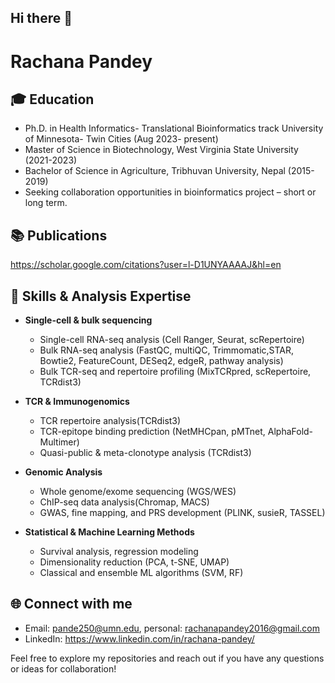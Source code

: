 ## Hi there 👋  
# Rachana Pandey  

🎓 Education
---  
- Ph.D. in Health Informatics- Translational Bioinformatics track University of Minnesota- Twin Cities (Aug 2023- present)
- Master of Science in Biotechnology, West Virginia State University (2021-2023)
- Bachelor of Science in Agriculture, Tribhuvan University, Nepal (2015-2019)
- Seeking collaboration opportunities in bioinformatics project – short or long term.


📚 Publications  
---  
https://scholar.google.com/citations?user=l-D1UNYAAAAJ&hl=en  
  
## 🧠 **Skills & Analysis Expertise**

- **Single-cell & bulk sequencing**
  - Single-cell RNA-seq analysis (Cell Ranger, Seurat, scRepertoire)  
  - Bulk RNA-seq analysis (FastQC, multiQC, Trimmomatic,STAR, Bowtie2, FeatureCount, DESeq2, edgeR, pathway analysis)  
  - Bulk TCR-seq and repertoire profiling (MixTCRpred, scRepertoire, TCRdist3)

- **TCR & Immunogenomics**
  - TCR repertoire analysis(TCRdist3)  
  - TCR-epitope binding prediction (NetMHCpan, pMTnet, AlphaFold-Multimer)  
  - Quasi-public & meta-clonotype analysis (TCRdist3)

- **Genomic Analysis**
  - Whole genome/exome sequencing (WGS/WES)  
  - ChIP-seq data analysis(Chromap, MACS)  
  - GWAS, fine mapping, and PRS development (PLINK, susieR, TASSEL)

- **Statistical & Machine Learning Methods**
  - Survival analysis, regression modeling  
  - Dimensionality reduction (PCA, t-SNE, UMAP)  
  - Classical and ensemble ML algorithms (SVM, RF)

🌐 Connect with me 
---  
- Email: pande250@umn.edu, personal: rachanapandey2016@gmail.com
- LinkedIn: https://www.linkedin.com/in/rachana-pandey/

Feel free to explore my repositories and reach out if you have any questions or ideas for collaboration!



